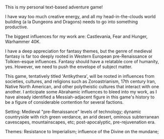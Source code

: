 This is my personal text-based adventure game!

I have way too much creative energy, and all my head-in-the-clouds world building (a la Dungeons and Dragons) needs to go into something productive.

The biggest influences for my work are: Castlevania, Fear and Hunger, Warhammer 40K.

I have a deep appreciation for fantasy themes, but the genre of medieval fantasy is far too deeply rooted in Western European pre-Renaissance or Tolkien-esque influences.
Fantasy should have a relatable core of humanity, yes. However, we need to push the envelope of subject matter.

This game, tentatively titled 'Antikythera', will be rooted in influences from societies, cultures, and religions such as Zoroastrianism, 17th century Iran,
Native North American, and other polytheistic cultures that interact with one another. I anticipate some Abrahamic influences to bleed into my work, as I have
already identified a Messiah-adjacent figure in this game's history to be a figure of considerable contention for several factions.

Setting: Medieval "pre-Renaissance" levels of technology; dynamic countryside with rich green verdance, an arid desert, ominous subterranean cavescapes, 
mountainscapes, etc; post-apocalyptic, pre-rejuvenation era.

Themes: Resistance to Imperialism; influence of the Divine on the mundane; 
